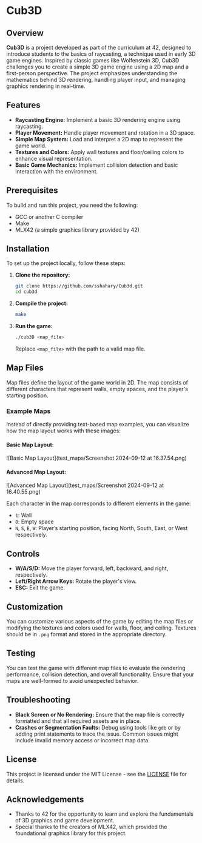 # Cub3D

## Overview

**Cub3D** is a project developed as part of the curriculum at 42, designed to introduce students to the basics of raycasting, a technique used in early 3D game engines. Inspired by classic games like Wolfenstein 3D, Cub3D challenges you to create a simple 3D game engine using a 2D map and a first-person perspective. The project emphasizes understanding the mathematics behind 3D rendering, handling player input, and managing graphics rendering in real-time.

## Features

- **Raycasting Engine:** Implement a basic 3D rendering engine using raycasting.
- **Player Movement:** Handle player movement and rotation in a 3D space.
- **Simple Map System:** Load and interpret a 2D map to represent the game world.
- **Textures and Colors:** Apply wall textures and floor/ceiling colors to enhance visual representation.
- **Basic Game Mechanics:** Implement collision detection and basic interaction with the environment.

## Prerequisites

To build and run this project, you need the following:

- GCC or another C compiler
- Make
- MLX42 (a simple graphics library provided by 42)

## Installation

To set up the project locally, follow these steps:

1. **Clone the repository:**
    ```bash
    git clone https://github.com/sshahary/Cub3d.git
    cd cub3d
    ```

2. **Compile the project:**
    ```bash
    make
    ```

3. **Run the game:**
    ```bash
    ./cub3D <map_file>
    ```

   Replace `<map_file>` with the path to a valid map file.

## Map Files

Map files define the layout of the game world in 2D. The map consists of different characters that represent walls, empty spaces, and the player's starting position.

### Example Maps

Instead of directly providing text-based map examples, you can visualize how the map layout works with these images:

#### Basic Map Layout:
![Basic Map Layout](test_maps/Screenshot 2024-09-12 at 16.37.54.png)

#### Advanced Map Layout:
![Advanced Map Layout](test_maps/Screenshot 2024-09-12 at 16.40.55.png)

Each character in the map corresponds to different elements in the game:
- `1`: Wall
- `0`: Empty space
- `N`, `S`, `E`, `W`: Player’s starting position, facing North, South, East, or West respectively.


## Controls

- **W/A/S/D:** Move the player forward, left, backward, and right, respectively.
- **Left/Right Arrow Keys:** Rotate the player's view.
- **ESC:** Exit the game.

## Customization

You can customize various aspects of the game by editing the map files or modifying the textures and colors used for walls, floor, and ceiling. Textures should be in `.png` format and stored in the appropriate directory.

## Testing

You can test the game with different map files to evaluate the rendering performance, collision detection, and overall functionality. Ensure that your maps are well-formed to avoid unexpected behavior.

## Troubleshooting

- **Black Screen or No Rendering:** Ensure that the map file is correctly formatted and that all required assets are in place.
- **Crashes or Segmentation Faults:** Debug using tools like `gdb` or by adding print statements to trace the issue. Common issues might include invalid memory access or incorrect map data.

## License

This project is licensed under the MIT License - see the [LICENSE](LICENSE) file for details.

## Acknowledgements

- Thanks to 42 for the opportunity to learn and explore the fundamentals of 3D graphics and game development.
- Special thanks to the creators of MLX42, which provided the foundational graphics library for this project.
